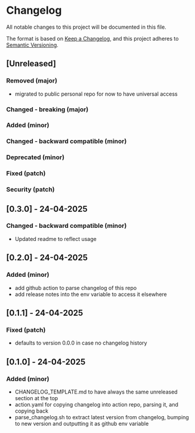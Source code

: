 # Changelog

All notable changes to this project will be documented in this file.

The format is based on [Keep a Changelog](https://keepachangelog.com/en/1.1.0/),
and this project adheres to [Semantic Versioning](https://semver.org/spec/v2.0.0.html).

## [Unreleased]

### Removed (major)
- migrated to public personal repo for now to have universal access

### Changed - breaking (major)

### Added (minor)

### Changed - backward compatible (minor)

### Deprecated (minor)

### Fixed (patch)

### Security (patch)



## [0.3.0] - 24-04-2025

### Changed - backward compatible (minor)
- Updated readme to reflect usage



## [0.2.0] - 24-04-2025

### Added (minor)
- add github action to parse changelog of this repo
- add release notes into the env variable to access it elsewhere



## [0.1.1] - 24-04-2025

### Fixed (patch)
- defaults to version 0.0.0 in case no changelog history


## [0.1.0] - 24-04-2025

### Added (minor)
- CHANGELOG_TEMPLATE.md to have always the same unreleased section at the top
- action.yaml for copying changelog into action repo, parsing it, and copying back
- parse_changelog.sh to extract latest version from changelog, bumping to new version
and outputting it as github env variable


